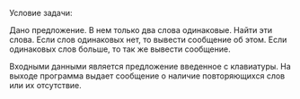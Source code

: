 Условие задачи:

Дано предложение. В нем только два слова одинаковые. Найти эти слова. Если слов одинаковых нет, то вывести сообщение об этом.
Если одинаковых слов больше, то так же вывести сообщение.

Входными данными является предложение введенное с клавиатуры. На выходе программа выдает сообщение о наличие повторяющихся
слов или их отсутствие.
